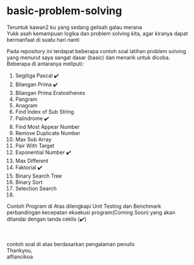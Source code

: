 # basic-problem-solving
Teruntuk kawan2 ku yang sedang gelisah galau merana<br>
Yukk asah kemampuan logika dan problem solving kita, agar kiranya dapat bermanfaat di suatu hari nanti

Pada repository ini terdapat beberapa contoh soal latihan problem solving yang menurut saya sangat dasar (basic) dan menarik untuk dicoba.<br>
Beberapa di antaranya meliputi:
1. Segitiga Pascal :heavy_check_mark:
2. Bilangan Prima :heavy_check_mark:
3. Bilangan Prima Eratosthenes
4. Pangram
5. Anagram 
6. Find Index of Sub String
7. Palindrome :heavy_check_mark:
8. Find Most Appear Number
9. Remove Duplicate Number
10. Max Sub Array
11. Pair With Target
12. Exponential Number :heavy_check_mark:
13. Max Different
14. Faktorial :heavy_check_mark:
15. Binary Search Tree
16. Binary Sort
17. Selection Search
18. 

Contoh Program di Atas dilengkapi Unit Testing dan Benchmark perbandingan kecepatan eksekusi program(Coming Soon) yang akan ditandai dengan tanda ceklis (:heavy_check_mark:)

<br>

contoh soal di atas berdasarkan pengalaman penulis<br>
Thankyou,<br>
alfiancikoa
  
